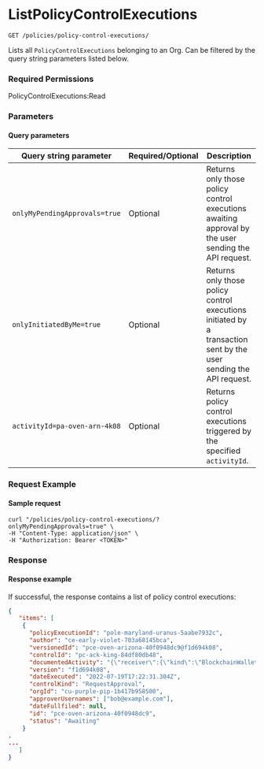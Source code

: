 # ListPolicyControlExecutions

`GET /policies/policy-control-executions/`

Lists all `PolicyControlExecutions` belonging to an Org.  Can be filtered by the query string parameters listed below.&#x20;

### Required Permissions

PolicyControlExecutions:Read

### Parameters <a href="#request-example.1" id="request-example.1"></a>

#### Query parameters <a href="#query-parameters" id="query-parameters"></a>

| Query string parameter        | Required/Optional | Description                                                                                                        |
| ----------------------------- | ----------------- | ------------------------------------------------------------------------------------------------------------------ |
| `onlyMyPendingApprovals=true` | Optional          | Returns only those policy control executions awaiting approval by the user sending the API request.                |
| `onlyInitiatedByMe=true`      | Optional          | Returns only those policy control executions initiated by a transaction sent by the user sending the API request.  |
| `activityId=pa-oven-arn-4k08` | Optional          | Returns policy control executions triggered by the specified `activityId`.                                         |

### Request Example <a href="#request-body" id="request-body"></a>

#### Sample request <a href="#sample-request" id="sample-request"></a>

```shell
curl "/policies/policy-control-executions/?onlyMyPendingApprovals=true" \
-H "Content-Type: application/json" \
-H "Authorization: Bearer <TOKEN>"
```

### Response <a href="#response" id="response"></a>

#### Response example <a href="#response-example" id="response-example"></a>

If successful, the response contains a list of policy control executions:

```json
{
   "items": [
    {
      "policyExecutionId": "pole-maryland-uranus-5aabe7932c",
      "author": "ce-early-violet-703a68145bca",
      "versionedId": "pce-oven-arizona-40f0948dc9@f1d694k08",
      "controlId": "pc-ack-king-84df80db48",
      "documentedActivity": "{\"receiver\":{\"kind\":\"BlockchainWalletAddress\",\"address\":\"5GZVcXPsJhJtJyQf3qVLw4kYi9KUV2SjNQS6PhyhjgV7\"},\"assetSymbol\":\"SOL\",\"amount\":\"0.1\",\"note\":\"TEST-amount-3-1658251350817\",\"assetAccountId\":\"aa-muppet-crazy-b2fa6ab7a8\",\"initiator\":{\"kind\":\"Employee\",\"orgId\":\"cu-purple-pip-1b417b958500\",\"employeeId\":\"ce-early-violet-703a68145bca\"},\"status\":\"Initiated\",\"dateCreated\":\"2022-07-19T17:22:30.962Z\",\"orgId\":\"cu-purple-pip-1b417b958500\",\"receiverAddress\":\"5GZVcXPsJhJtJyQf3qVLw4kYi9KUV2SjNQS6PhyhjgV7\",\"id\":\"pa-black-island-56a129c84f\"}",
      "version": "f1d694k08",
      "dateExecuted": "2022-07-19T17:22:31.304Z",
      "controlKind": "RequestApproval",
      "orgId": "cu-purple-pip-1b417b958500",
      "approverUsernames": ["bob@example.com"],
      "dateFullfiled": null,
      "id": "pce-oven-arizona-40f0948dc9",
      "status": "Awaiting"
    }
, 
...
   ]
}
```

